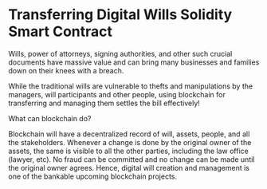 # Transferring Digital Wills Solidity Smart Contract

Wills, power of attorneys, signing authorities, and other such crucial documents have massive value and can bring many businesses and families down on their knees with a breach.

While the traditional wills are vulnerable to thefts and manipulations by the managers, will participants and other people, using blockchain for transferring and managing them settles the bill effectively!

What can blockchain do?

Blockchain will have a decentralized record of will, assets, people, and all the stakeholders.
Whenever a change is done by the original owner of the assets, the same is visible to all the other parties, including the law office (lawyer, etc).
No fraud can be committed and no change can be made until the original owner agrees.
Hence, digital will creation and management is one of the bankable upcoming blockchain projects.

